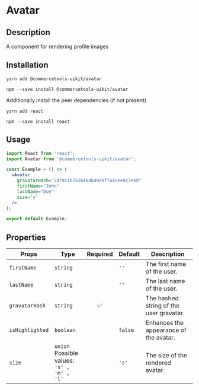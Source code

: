 <!-- THIS IS AN AUTOGENERATED FILE. DO NOT EDIT THIS FILE DIRECTLY. -->
<!-- This file is created by the `yarn generate-readme` script. -->

# Avatar

## Description

A component for rendering profile images

## Installation

```
yarn add @commercetools-uikit/avatar
```

```
npm --save install @commercetools-uikit/avatar
```

Additionally install the peer dependencies (if not present)

```
yarn add react
```

```
npm --save install react
```

## Usage

```jsx
import React from 'react';
import Avatar from '@commercetools-uikit/avatar';

const Example = () => (
  <Avatar
    gravatarHash="20c9c1b252b46ab49d6f7a4cee9c3e68"
    firstName="John"
    lastName="Doe"
    size="s"
  />
);

export default Example;
```

## Properties

| Props           | Type                                               | Required | Default | Description                             |
| --------------- | -------------------------------------------------- | :------: | ------- | --------------------------------------- |
| `firstName`     | `string`                                           |          | `''`    | The first name of the user.             |
| `lastName`      | `string`                                           |          | `''`    | The last name of the user.              |
| `gravatarHash`  | `string`                                           |    ✅    |         | The hashed string of the user gravatar. |
| `isHighlighted` | `boolean`                                          |          | `false` | Enhances the appearance of the avatar.  |
| `size`          | `union`<br/>Possible values:<br/>`'s' , 'm' , 'l'` |          | `'s'`   | The size of the rendered avatar.        |
